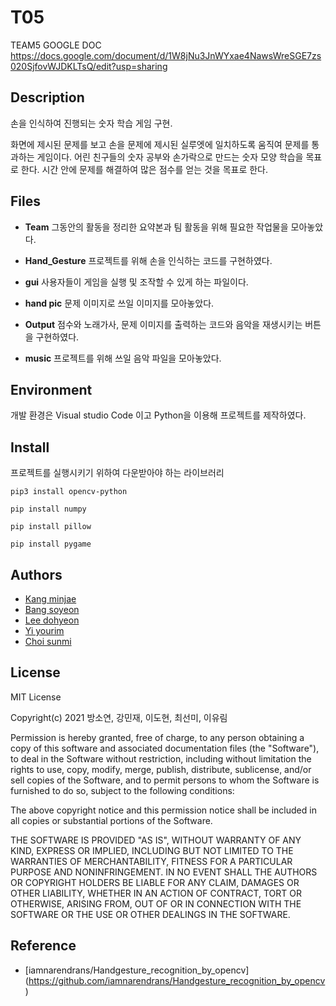 
# T05

TEAM5 GOOGLE DOC
https://docs.google.com/document/d/1W8jNu3JnWYxae4NawsWreSGE7zs020SjfovWJDKLTsQ/edit?usp=sharing


## Description

손을 인식하여 진행되는 숫자 학습 게임 구현.

화면에 제시된 문제를 보고 손을 문제에 제시된 실루엣에 일치하도록 움직여 문제를 통과하는 게임이다.
어린 친구들의 숫자 공부와 손가락으로 만드는 숫자 모양 학습을 목표로 한다.
시간 안에 문제를 해결하여 많은 점수를 얻는 것을 목표로 한다.


## Files 

- **Team**
그동안의 활동을 정리한 요약본과 팀 활동을 위해 필요한 작업물을 모아놓았다.

- **Hand_Gesture**
프로젝트를 위해 손을 인식하는 코드를 구현하였다.

- **gui**
사용자들이 게임을 실행 및 조작할 수 있게 하는 파일이다.

- **hand pic**
문제 이미지로 쓰일 이미지를 모아놓았다.

- **Output**
점수와 노래가사, 문제 이미지를 출력하는 코드와 음악을 재생시키는 버튼을 구현하였다.

- **music**
프로젝트를 위해 쓰일 음악 파일을 모아놓았다.



## Environment

개발 환경은 Visual studio Code 이고
Python을 이용해 프로젝트를 제작하였다.


## Install

프로젝트를 실행시키기 위하여 다운받아야 하는 라이브러리

```
pip3 install opencv-python

pip install numpy

pip install pillow

pip install pygame
```


## Authors

 - [Kang minjae](https://github.com/mymj8)
 - [Bang soyeon](https://github.com/soyeon0724)
 - [Lee dohyeon](https://github.com/KIWOO2001)
 - [Yi yourim](https://github.com/20214110)
 - [Choi sunmi](https://github.com/choisunmi00)


## License

MIT License

Copyright(c) 2021 방소연, 강민재, 이도현, 최선미, 이유림

Permission is hereby granted, free of charge, to any person obtaining a copy
of this software and associated documentation files (the "Software"), to deal
in the Software without restriction, including without limitation the rights
to use, copy, modify, merge, publish, distribute, sublicense, and/or sell
copies of the Software, and to permit persons to whom the Software is
furnished to do so, subject to the following conditions:

The above copyright notice and this permission notice shall be included in all
copies or substantial portions of the Software.

THE SOFTWARE IS PROVIDED "AS IS", WITHOUT WARRANTY OF ANY KIND, EXPRESS OR
IMPLIED, INCLUDING BUT NOT LIMITED TO THE WARRANTIES OF MERCHANTABILITY,
FITNESS FOR A PARTICULAR PURPOSE AND NONINFRINGEMENT. IN NO EVENT SHALL THE
AUTHORS OR COPYRIGHT HOLDERS BE LIABLE FOR ANY CLAIM, DAMAGES OR OTHER
LIABILITY, WHETHER IN AN ACTION OF CONTRACT, TORT OR OTHERWISE, ARISING FROM,
OUT OF OR IN CONNECTION WITH THE SOFTWARE OR THE USE OR OTHER DEALINGS IN THE
SOFTWARE.


## Reference

 - [iamnarendrans/Handgesture_recognition_by_opencv] (https://github.com/iamnarendrans/Handgesture_recognition_by_opencv)


